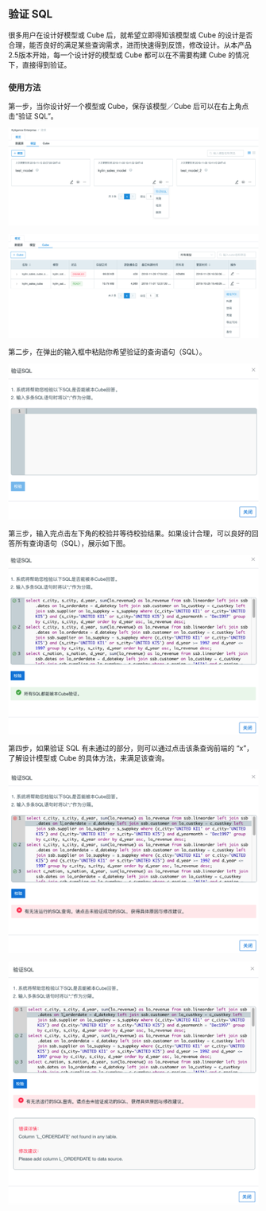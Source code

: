 ## 验证 SQL 

很多用户在设计好模型或 Cube 后，就希望立即得知该模型或 Cube 的设计是否合理，能否良好的满足某些查询需求，进而快速得到反馈，修改设计。从本产品2.5版本开始，每一个设计好的模型或 Cube 都可以在不需要构建 Cube 的情况下，直接得到验证。



### 使用方法

第一步，当你设计好一个模型或 Cube，保存该模型／Cube 后可以在右上角点击“验证 SQL”。

![模型验证 SQL](images/verify_sql/action.png)

![Cube 验证 SQL](images/verify_sql/cube_action.png)

第二步，在弹出的输入框中粘贴你希望验证的查询语句（SQL）。

![输入 SQL](images/verify_sql/sql_input.png)

第三步，输入完点击左下角的校验并等待校验结果。如果设计合理，可以良好的回答所有查询语句（SQL），展示如下图。

![通过验证](images/verify_sql/sql_valid.png)

第四步，如果验证 SQL 有未通过的部分，则可以通过点击该条查询前端的 “x”，了解设计模型或 Cube 的具体方法，来满足该查询。

![验证失败的 SQL](images/verify_sql/show_error.png)

![验证失败的 SQL](images/verify_sql/error_details.png)
